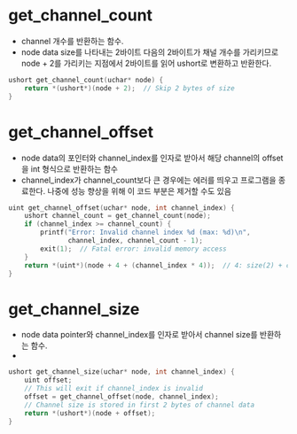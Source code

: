 
# get_channel_count
- channel 개수를 반환하는 함수.
- node data size를 나타내는 2바이트 다음의 2바이트가 채널 개수를 가리키므로 node + 2를 가리키는 지점에서 2바이트를 읽어 ushort로 변환하고 반환한다. 
```c
ushort get_channel_count(uchar* node) {
    return *(ushort*)(node + 2);  // Skip 2 bytes of size
}
```

# get_channel_offset
- node data의 포인터와 channel_index를 인자로 받아서 해당 channel의 offset을 int 형식으로 반환하는 함수
- channel_index가 channel_count보다 큰 경우에는 에러를 띄우고 프로그램을 종료한다. 나중에 성능 향상을 위해 이 코드 부분은 제거할 수도 있음
```c
uint get_channel_offset(uchar* node, int channel_index) {
    ushort channel_count = get_channel_count(node);
    if (channel_index >= channel_count) {
        printf("Error: Invalid channel index %d (max: %d)\n",
               channel_index, channel_count - 1);
        exit(1);  // Fatal error: invalid memory access
    }
    return *(uint*)(node + 4 + (channel_index * 4));  // 4: size(2) + channels(2)
}
```

# get_channel_size
- node data pointer와 channel_index를 인자로 받아서 channel size를 반환하는 함수. 
- 
```c
ushort get_channel_size(uchar* node, int channel_index) {
    uint offset;
    // This will exit if channel_index is invalid
    offset = get_channel_offset(node, channel_index);
    // Channel size is stored in first 2 bytes of channel data
    return *(ushort*)(node + offset);
}
```

# 
